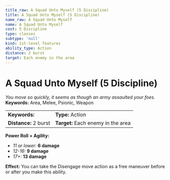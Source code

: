 ```yaml
---
title_raw: A Squad Unto Myself (5 Discipline)
title: A Squad Unto Myself (5 Discipline)
name_raw: A Squad Unto Myself
name: A Squad Unto Myself
cost: 5 Discipline
type: classes
subtype: 'null'
kind: 1st-level features
ability_type: Action
distance: 2 burst
target: Each enemy in the area
---
```


# A Squad Unto Myself (5 Discipline)

*You move so quickly, it seems as though an army assaulted your foes.* **Keywords:** Area, Melee, Psionic, Weapon

|                       |                                    |
| :-------------------- | :--------------------------------- |
| **Keywords:**         | **Type:** Action                   |
| **Distance:** 2 burst | **Target:** Each enemy in the area |

**Power Roll + Agility:**

- *11 or lower:* **6 damage**
- *12-16:* **9 damage**
- *17+:* **13 damage**

**Effect:** You can take the Disengage move action as a free maneuver before or after you make this ability.
